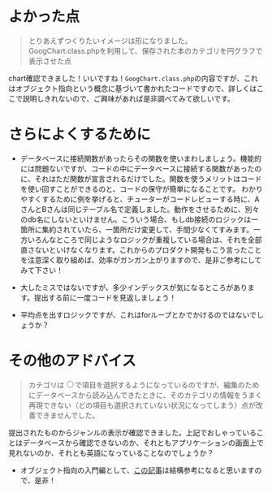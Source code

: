 # よかった点
> とりあえずつくりたいイメージは形になりました。
> GoogChart.class.phpを利用して、保存された本のカテゴリを円グラフで表示させた点

chart確認できました！いいですね！`GoogChart.class.php`の内容ですが、これはオブジェクト指向という概念に基づいて書かれたコードですので、詳しくはここで説明しきれないので、ご興味があれば是非調べてみて欲しいです。

# さらによくするために
- データベースに接続関数があったらその関数を使いまわしましょう。機能的には問題ないですが、コードの中にデータベースに接続する関数があったのに、それはただ関数が宣言されるだけでした。関数を使うメリットはコードを使い回すことができるのと、コードの保守が簡単になることです。
わかりやすくするために例を挙げると、チューターがコードレビューする時に、AさんとBさんは同じテーブル名で定義しました。動作をさせるために、別々のdb名にしないといけません。こういう場合、もしdb接続のロジックは一箇所に集約されていたら、一箇所だけ変更して、手間少なくてすみます。一方いろんなところで同じようなロジックが重複している場合は、それを全部直さないといけなくなります。これからのプロダクト開発もこう言ったことを注意深く取り組めば、効率がガンガン上がりますので、是非ご参考にしてみて下さい！

- 大したミスではないですが、多少インデックスが気になるところがあります。提出する前に一度コードを見返しましょう！

- 平均点を出すロジックですが、これはforループとかでかけるのではないでしょうか？

# その他のアドバイス
> カテゴリは<input type="radio">で項目を選択するようになっているのですが、編集のためにデータベースから読み込んできたときに、そのカテゴリの情報をうまく再現できない（どの項目も選択されていない状況になってしまう）点が改善できませんでした。

提出されたものからジャンルの表示が確認できました。上記でおしゃっていることはデータベースから確認できないのか、それともアプリケーションの画面上で見れないのか、それとも英語になっていることなのでしょうか？

- オブジェクト指向の入門編として、[この記事](https://eng-entrance.com/what-oop)は結構参考になると思いますので、是非！
